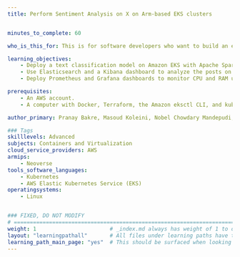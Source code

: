 ```yaml
---
title: Perform Sentiment Analysis on X on Arm-based EKS clusters


minutes_to_complete: 60

who_is_this_for: This is for software developers who want to build an end-to-end ML sentiment analysis solution to analyze live posts on X on an Arm-based Amazon EKS cluster.

learning_objectives: 
    - Deploy a text classification model on Amazon EKS with Apache Spark.
    - Use Elasticsearch and a Kibana dashboard to analyze the posts on X.
    - Deploy Prometheus and Grafana dashboards to monitor CPU and RAM usage of Kubernetes nodes.

prerequisites:
    - An AWS account.
    - A computer with Docker, Terraform, the Amazon eksctl CLI, and kubectl installed.

author_primary: Pranay Bakre, Masoud Koleini, Nobel Chowdary Mandepudi, Na Li

### Tags
skilllevels: Advanced
subjects: Containers and Virtualization
cloud_service_providers: AWS
armips:
    - Neoverse
tools_software_languages:
    - Kubernetes
    - AWS Elastic Kubernetes Service (EKS)
operatingsystems:
    - Linux


### FIXED, DO NOT MODIFY
# ================================================================================
weight: 1                       # _index.md always has weight of 1 to order correctly
layout: "learningpathall"       # All files under learning paths have this same wrapper
learning_path_main_page: "yes"  # This should be surfaced when looking for related content. Only set for _index.md of learning path content.
---
```

